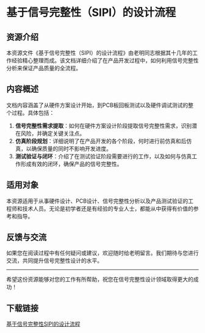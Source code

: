 # 基于信号完整性（SIPI）的设计流程

## 资源介绍

本资源文件《基于信号完整性（SIPI）的设计流程》由老明同志根据其十几年的工作经验精心整理而成。该文档详细介绍了在产品开发过程中，如何利用信号完整性分析来保证产品质量的全流程。

## 内容概述

文档内容涵盖了从硬件方案设计开始，到PCB板回板测试以及硬件调试测试的整个过程。具体包括：

1. **信号完整性需求提取**：如何在硬件方案设计阶段提取信号完整性需求，识别潜在风险，并确定关键关注点。
2. **仿真阶段规划**：详细说明了在产品开发的各个阶段，何时进行前仿真和后仿真，以确保质量的同时不影响开发进度。
3. **测试验证与闭环**：介绍了在测试验证阶段需要进行的工作，以及如何与仿真工作形成有效的闭环，确保产品的信号完整性。

## 适用对象

本资源适用于从事硬件设计、PCB设计、信号完整性分析以及产品测试验证的工程师和技术人员。无论是初学者还是有经验的专业人士，都能从中获得有价值的参考和指导。

## 反馈与交流

如果您在阅读过程中有任何疑问或建议，欢迎随时给老明留言。我们期待与您进行交流，共同提升信号完整性设计的水平。

---

希望这份资源能够对您的工作有所帮助，祝您在信号完整性设计领域取得更大的成功！

## 下载链接

[基于信号完整性SIPI的设计流程](https://pan.quark.cn/s/3610c5f6087b)